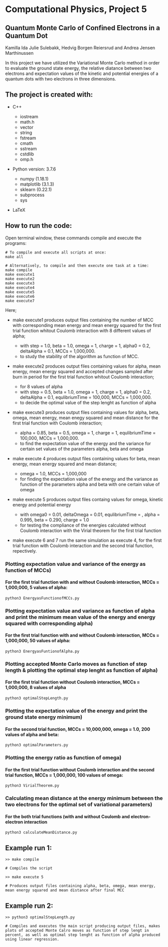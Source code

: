 # Computational Physics, Project 5
## Quantum Monte Carlo of Confined Electrons in a Quantum Dot

Kamilla Ida Julie Sulebakk, Hedvig Borgen Reiersrud and Andrea Jensen Marthinussen

In this project we have utilized the Variational Monte Carlo method in order to evaluate the ground state energy, the relative diatance between two electrons and expectation values of the kinetic and potential energies of a quantum dots with two electrons in three dimensions. 

## The project is created with:
* C++
   * iostream
   * math.h
   * vector
   * string
   * fstream
   * cmath
   * sstream
   * cstdlib
   * omp.h
    
* Python version: 3.7.6
  * numpy (1.18.1)
  * matplotlib (3.1.3)
  * sklearn (0.22.1)
  * subprocess
  * sys
  
* LaTeX

## How to run the code:
Open terminal window, these commands compile and execute the programs: 
```
# To compile and execute all scripts at once:
make all 

# Alternatively, to compile and then execute one task at a time:
make compile
make execute1
make execute2
make execute3
make execute4
make execute5
make execute6
make execute7

```
Here; 
* make execute1 produces output files containing the number of MCC with corresponding mean energy and mean energy squared for the first trial function whitout Coulomb interaction with 8 different values of alpha;
  * with step = 1.0, beta = 1.0, omega = 1, charge = 1, alpha0 = 0.2, deltaAlpha = 0.1, MCCs = 1,000,000. 
  * to study the stability of the algorithm as function of MCC. 
  
* make execute2 produces output files containing values for alpha, mean energy, mean energy squared and accepted changes sampled after burn in period for the first trial function whitout Coulomb interaction;
  * for 8 values of alpha
  * with step = 0.5, beta = 1.0, omega = 1, charge = 1, alpha0 = 0.2, deltaAlpha = 0.1, equlibriumTime = 100,000, MCCs = 1,000,000. 
  * to decide the optimal value of the step lenght as function of alpha

* make execute3 produces output files containing values for alpha, beta, omega, mean energy, mean enegy squared and mean distance for the first trial function with Coulomb interaction; 
  * alpha = 0.85, beta = 0.5, omega = 1, charge = 1, equlibriumTime = 100,000, MCCs = 1,000,000. 
  * to find the expectation value of the energy and the variance for certain set values of the parameters alpha, beta and omega
  
* make execute 4 produces output files containing values for beta, mean energy, mean energy squared and mean distance;
  * omega = 1.0, MCCs = 1,000,000
  * for finding the expectation value of the energy and the variance as function of the parameters alpha and beta with one certain value of omega 
  
* make execute 5 produces output files containg values for omega, kinetic energy and potential energy
  * with omega0 = 0.01, deltaOmega = 0.01, equlibriumTime = , alpha = 0.995, beta = 0.290, charge = 1.0
  * for testing the compliance of the energies calculated without Coulomb interaction with the Virial theorem for the first trial function

* make execute 6 and 7 run the same simulation as execute 4, for the first trial function with Coulomb interaction and the second trial function, repectively. 



### Plotting expectation value and variance of the energy as function of MCCs)
#### For the first trial function with and without Coulomb interaction, MCCs = 1,000,000, 5 values of alpha:
```
python3 EnergyasFunctionofMCCs.py
```

### Plotting expectation value and variance as function of alpha and print the minimum mean value of the energy and energy squared with corresponding alpha)
#### For the first trial function with and without Coulomb interaction, MCCs = 1,000,000, 50 values of alpha:
```
python3 EnergyasFuntionofAlpha.py
```

### Plotting accepted Monte Carlo moves as function of step length & plotting the optimal step lenght as function of alpha)
#### For the first trial function without Coulomb interaction, MCCs = 1,000,000, 8 values of alpha
```
python3 optimalStepLength.py
```

### Plotting the expectation value of the energy and print the ground state energy minimum)
#### For the second trial function, MCCs = 10,000,000, omega = 1.0, 200 values of alpha and beta:
```
python3 optimalParameters.py
```

### Plotting the energy ratio as function of omega)
#### For the first trial function without Coulomb interaction and the second trial function, MCCs = 1,000,000, 100 values of omega:
```
python3 VirialTheorem.py
```

### Calculating mean distance at the energy minimum between the two electrons for the optimal set of variational parameters)
#### For the both trial functions (with and without Coulomb and electron-electron interaction
```
python3 calculateMeanDistance.py
```




## Example run 1: 
```
>> make compile      

# Compiles the script

>> make execute 5

# Produces output files containing alpha, beta, omega, mean energy, mean energy squared and mean distance after final MCC
```

## Example run 2:
```
>> python3 optimalStepLength.py   

# Compiles and executes the main script producing output files, makes plots of accepted Monte Calro moves as function of step lengt in percent, as well as optimal step lenght as function of alpha produced using linear regression. 

```
